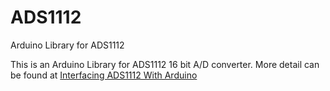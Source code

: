 ADS1112
=======

Arduino Library for ADS1112

This is an Arduino Library for ADS1112 16 bit A/D converter. More detail can be found at <a href="http://www.kerrywong.com/2012/05/14/interfacing-ads1112-with-arduino/">Interfacing ADS1112 With Arduino</a>
